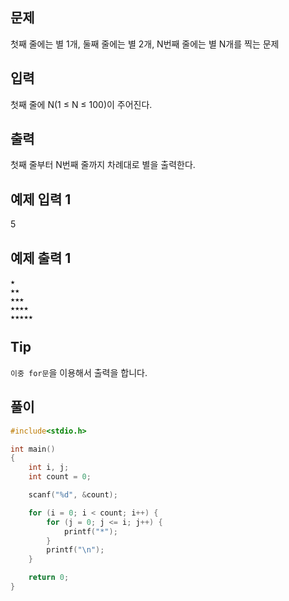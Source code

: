 ## 문제

첫째 줄에는 별 1개, 둘째 줄에는 별 2개, N번째 줄에는 별 N개를 찍는 문제

## 입력

첫째 줄에 N(1 ≤ N ≤ 100)이 주어진다.

## 출력

첫째 줄부터 N번째 줄까지 차례대로 별을 출력한다.

## 예제 입력 1

5

## 예제 출력 1
```
★   
★★    
★★★  
★★★★  
★★★★★ 
``` 

## Tip

`이중 for문`을 이용해서 출력을 합니다.

## 풀이
```c
#include<stdio.h>

int main()
{
	int i, j;
	int count = 0;

	scanf("%d", &count);

	for (i = 0; i < count; i++) {
		for (j = 0; j <= i; j++) {
			printf("*");
		}
		printf("\n");
	}

	return 0;
}
```
